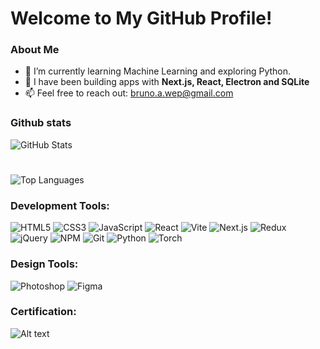 # Welcome to My GitHub Profile!

### About Me
- 🌱 I’m currently learning Machine Learning and exploring Python.
- 🚀 I have been building apps with **Next.js, React, Electron and SQLite**
- 📫 Feel free to reach out: [bruno.a.wep@gmail.com](mailto:bruno.a.wep@gmail)

### Github stats
![GitHub Stats](https://github-readme-stats.vercel.app/api?username=Virgulas&show_icons=true&bg_color=000000&text_color=2bed00&title_color=ff3657)
#
![Top Languages](https://github-readme-stats.vercel.app/api/top-langs/?username=Virgulas&layout=compact&bg_color=000000&text_color=2bed00&title_color=ff3657)

### Development Tools:

![HTML5](https://img.shields.io/badge/HTML5-E34F26?style=for-the-badge&logo=html5&logoColor=white)
![CSS3](https://img.shields.io/badge/CSS3-1572B6?style=for-the-badge&logo=css3&logoColor=white)
![JavaScript](https://img.shields.io/badge/JavaScript-F7DF1E?style=for-the-badge&logo=javascript&logoColor=black)
![React](https://img.shields.io/badge/React-61DAFB?style=for-the-badge&logo=react&logoColor=black)
![Vite](https://img.shields.io/badge/Vite-646CFF?style=for-the-badge&logo=vite&logoColor=white)
![Next.js](https://img.shields.io/badge/Next.js-000000?style=for-the-badge&logo=nextdotjs&logoColor=white)
![Redux](https://img.shields.io/badge/Redux-764ABC?style=for-the-badge&logo=redux&logoColor=white)
![jQuery](https://img.shields.io/badge/jQuery-0769AD?style=for-the-badge&logo=jquery&logoColor=white)
![NPM](https://img.shields.io/badge/NPM-CB3837?style=for-the-badge&logo=npm&logoColor=white)
![Git](https://img.shields.io/badge/Git-F05032?style=for-the-badge&logo=git&logoColor=white)
![Python](https://img.shields.io/badge/Python-3776AB?style=for-the-badge&logo=python&logoColor=white)
![Torch](https://img.shields.io/badge/PyTorch-EE4C2C?style=for-the-badge&logo=pytorch&logoColor=white)

### Design Tools:

![Photoshop](https://img.shields.io/badge/Adobe%20Photoshop-31A8FF?style=for-the-badge&logo=adobephotoshop&logoColor=white)
![Figma](https://img.shields.io/badge/Figma-F24E1E?style=for-the-badge&logo=figma&logoColor=white)

### Certification:

![Alt text](https://certificates.cs50.io/9b415c66-cffd-421a-871f-79bde57a0f55.png)
